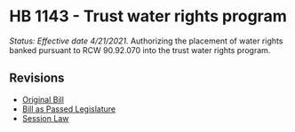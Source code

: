# HB 1143 - Trust water rights program
*Status: Effective date 4/21/2021.*
Authorizing the placement of water rights banked pursuant to RCW 90.92.070 into the trust water rights program.

## Revisions
* [Original Bill](1/)
* [Bill as Passed Legislature](1/)
* [Session Law](1/)